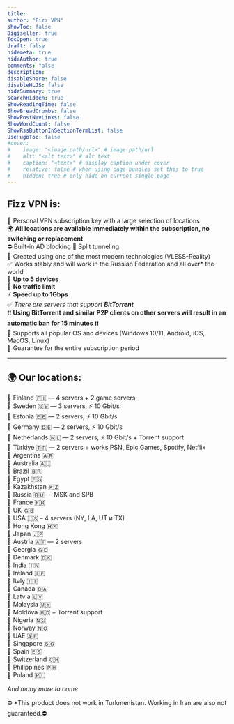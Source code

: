 ```yaml
---
title: 
author: "Fizz VPN"
showToc: false
Digiseller: true
TocOpen: true
draft: false
hidemeta: true
hideAuthor: true
comments: false
description: 
disableShare: false
disableHLJS: false
hideSummary: true
searchHidden: true
ShowReadingTime: false
ShowBreadCrumbs: false
ShowPostNavLinks: false
ShowWordCount: false
ShowRssButtonInSectionTermList: false
UseHugoToc: false
#cover:
#    image: "<image path/url>" # image path/url
#    alt: "<alt text>" # alt text
#    caption: "<text>" # display caption under cover
#    relative: false # when using page bundles set this to true
#    hidden: true # only hide on current single page
---
```

## Fizz VPN is:  

🔹 Personal VPN subscription key with a large selection of locations  
🌍 **All locations are available immediately within the subscription, no switching or replacement**  
⛔️ Built-in AD blocking
🔀 Split tunneling  
🔹 Created using one of the most modern technologies (VLESS-Reality)  
✅ Works stably and will work in the Russian Federation and all over* the world  
🔹 **Up to 5 devices**  
🔹 **No traffic limit**  
⚡️ **Speed ​​up to 1Gbps**  
✅ *There are servers that support **BitTorrent***  
❗❗ **Using BitTorrent and similar P2P clients on other servers will result in an automatic ban for 15 minutes** ❗❗  
🔹 Supports all popular OS and devices (Windows 10/11, Android, iOS, MacOS, Linux)  
🔰 Guarantee for the entire subscription period  

----------

## 🌍 Our locations:  

🔹 Finland 🇫🇮 — 4 servers + 2 game servers  
🔹 Sweden 🇸🇪 — 3 servers, ⚡️ 10 Gbit/s  
🔹 Estonia 🇪🇪 — 2 servers, ⚡️ 10 Gbit/s  
🔹 Germany 🇩🇪 — 2 servers, ⚡️ 10 Gbit/s  
🔹 Netherlands 🇳🇱 — 2 servers, ⚡️ 10 Gbit/s + Torrent support  
🔹 Türkiye 🇹🇷 — 2 servers + works PSN, Epic Games, Spotify, Netflix  
🔹 Argentina 🇦🇷  
🔹 Australia 🇦🇺  
🔹 Brazil 🇧🇷  
🔹 Egypt 🇪🇬  
🔹 Kazakhstan 🇰🇿  
🔹 Russia 🇷🇺 — MSK and SPB  
🔹 France 🇫🇷  
🔹 UK 🇬🇧  
🔹 USA 🇺🇸 – 4 servers (NY, LA, UT и TX)  
🔹 Hong Kong 🇭🇰  
🔹 Japan 🇯🇵  
🔹 Austria 🇦🇹 — 2 servers  
🔹 Georgia 🇬🇪  
🔹 Denmark 🇩🇰  
🔹 India 🇮🇳  
🔹 Ireland 🇮🇪  
🔹 Italy 🇮🇹  
🔹 Canada 🇨🇦  
🔹 Latvia 🇱🇻  
🔹 Malaysia 🇲🇾  
🔹 Moldova 🇲🇩 + Torrent support  
🔹 Nigeria 🇳🇬  
🔹 Norway 🇳🇴  
🔹 UAE 🇦🇪  
🔹 Singapore 🇸🇬  
🔹 Spain 🇪🇸  
🔹 Switzerland 🇨🇭  
🔹 Philippines 🇵🇭  
🔹 Poland 🇵🇱  

*And many more to come*

⛔️ *This product does not work in Turkmenistan. Working in Iran are also not guaranteed.⛔️